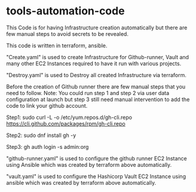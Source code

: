 # tools-automation-code

This Code is for having Infrastructure creation automatically but there are few manual steps to avoid secrets to be revealed.

This code is written in terraform, ansible.

"Create.yaml" is used to create Infrastructure for Github-runner, Vault and many other EC2 Instances required to have it run with various projects.

"Destroy.yaml" is used to Destroy all created Infrastructure via terraform.

Before the creation of Github runner there are few manual steps that you need to follow.
Note: You could run step 1 and step 2 via user data configuration at launch but step 3 still need manual intervention to add the code to link your github account.

Step1: sudo curl -L -o /etc/yum.repos.d/gh-cli.repo https://cli.github.com/packages/rpm/gh-cli.repo 

Step2:  sudo dnf install gh -y

Step3:  gh auth login -s admin:org

"github-runner.yaml" is used to configure the github runner EC2 Instance using Ansible which was created by terraform above automatically.

"vault.yaml" is used to configure the Hashicorp Vault EC2 Instance using ansible which was created by terraform above automatically.

